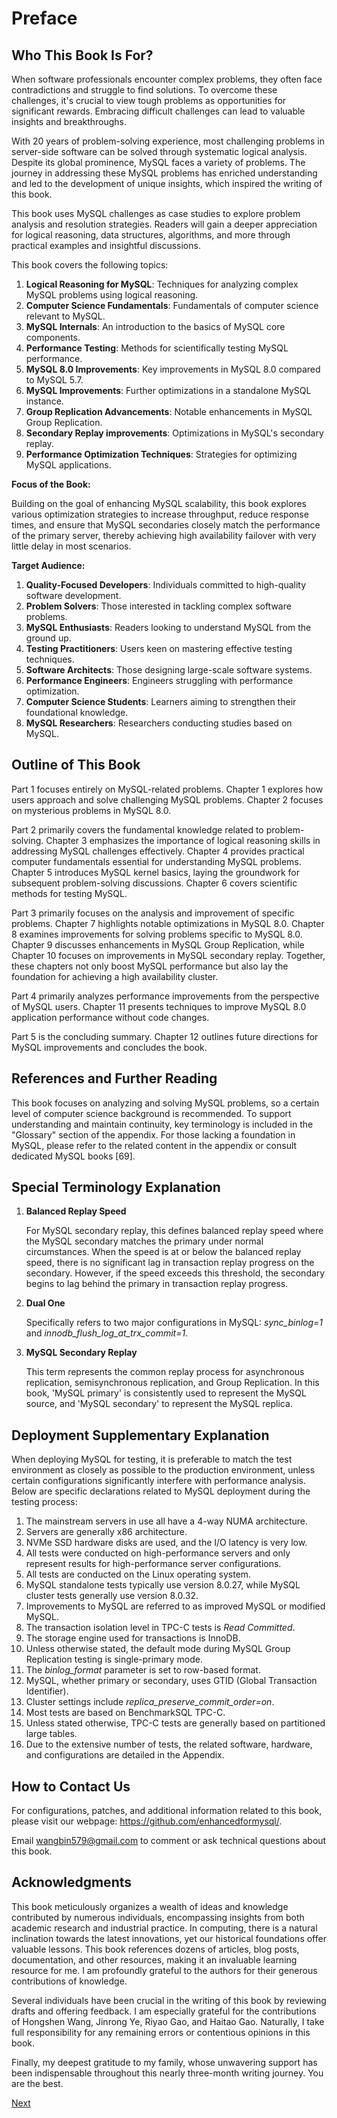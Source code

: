 # Preface

## Who This Book Is For?

When software professionals encounter complex problems, they often face contradictions and struggle to find solutions. To overcome these challenges, it's crucial to view tough problems as opportunities for significant rewards. Embracing difficult challenges can lead to valuable insights and breakthroughs.

With 20 years of problem-solving experience, most challenging problems in server-side software can be solved through systematic logical analysis. Despite its global prominence, MySQL faces a variety of problems. The journey in addressing these MySQL problems has enriched understanding and led to the development of unique insights, which inspired the writing of this book.

This book uses MySQL challenges as case studies to explore problem analysis and resolution strategies. Readers will gain a deeper appreciation for logical reasoning, data structures, algorithms, and more through practical examples and insightful discussions.

This book covers the following topics:

1. **Logical Reasoning for MySQL**: Techniques for analyzing complex MySQL problems using logical reasoning.
2. **Computer Science Fundamentals**: Fundamentals of computer science relevant to MySQL.
3. **MySQL Internals**: An introduction to the basics of MySQL core components.
4. **Performance Testing**: Methods for scientifically testing MySQL performance.
5. **MySQL 8.0 Improvements**: Key improvements in MySQL 8.0 compared to MySQL 5.7.
6. **MySQL Improvements**: Further optimizations in a standalone MySQL instance.
7. **Group Replication Advancements**: Notable enhancements in MySQL Group Replication.
8. **Secondary Replay improvements**: Optimizations in MySQL's secondary replay.
9. **Performance Optimization Techniques**: Strategies for optimizing MySQL applications.

**Focus of the Book:**

Building on the goal of enhancing MySQL scalability, this book explores various optimization strategies to increase throughput, reduce response times, and ensure that MySQL secondaries closely match the performance of the primary server, thereby achieving high availability failover with very little delay in most scenarios.

**Target Audience:**

1. **Quality-Focused Developers**: Individuals committed to high-quality software development.
2. **Problem Solvers**: Those interested in tackling complex software problems.
3. **MySQL Enthusiasts**: Readers looking to understand MySQL from the ground up.
4. **Testing Practitioners**: Users keen on mastering effective testing techniques.
5. **Software Architects**: Those designing large-scale software systems.
6. **Performance Engineers**: Engineers struggling with performance optimization.
7. **Computer Science Students**: Learners aiming to strengthen their foundational knowledge.
8. **MySQL Researchers**: Researchers conducting studies based on MySQL.

## Outline of This Book

Part 1 focuses entirely on MySQL-related problems. Chapter 1 explores how users approach and solve challenging MySQL problems. Chapter 2 focuses on mysterious problems in MySQL 8.0.

Part 2 primarily covers the fundamental knowledge related to problem-solving. Chapter 3 emphasizes the importance of logical reasoning skills in addressing MySQL challenges effectively. Chapter 4 provides practical computer fundamentals essential for understanding MySQL problems. Chapter 5 introduces MySQL kernel basics, laying the groundwork for subsequent problem-solving discussions. Chapter 6 covers scientific methods for testing MySQL.

Part 3 primarily focuses on the analysis and improvement of specific problems. Chapter 7 highlights notable optimizations in MySQL 8.0. Chapter 8 examines improvements for solving problems specific to MySQL 8.0. Chapter 9 discusses enhancements in MySQL Group Replication, while Chapter 10 focuses on improvements in MySQL secondary replay. Together, these chapters not only boost MySQL performance but also lay the foundation for achieving a high availability cluster.

Part 4 primarily analyzes performance improvements from the perspective of MySQL users. Chapter 11 presents techniques to improve MySQL 8.0 application performance without code changes.

Part 5 is the concluding summary. Chapter 12 outlines future directions for MySQL improvements and concludes the book.

## References and Further Reading

This book focuses on analyzing and solving MySQL problems, so a certain level of computer science background is recommended. To support understanding and maintain continuity, key terminology is included in the "Glossary" section of the appendix. For those lacking a foundation in MySQL, please refer to the related content in the appendix or consult dedicated MySQL books [69].

## Special Terminology Explanation

1. **Balanced Replay Speed**
   
   For MySQL secondary replay, this defines balanced replay speed where the MySQL secondary matches the primary under normal circumstances. When the speed is at or below the balanced replay speed, there is no significant lag in transaction replay progress on the secondary. However, if the speed exceeds this threshold, the secondary begins to lag behind the primary in transaction replay progress.

2. **Dual One**
   
   Specifically refers to two major configurations in MySQL: *sync_binlog=1* and *innodb_flush_log_at_trx_commit=1*.

3. **MySQL Secondary Replay**
   
   This term represents the common replay process for asynchronous replication, semisynchronous replication, and Group Replication. In this book, 'MySQL primary' is consistently used to represent the MySQL source, and 'MySQL secondary' to represent the MySQL replica.

## Deployment Supplementary Explanation

When deploying MySQL for testing, it is preferable to match the test environment as closely as possible to the production environment, unless certain configurations significantly interfere with performance analysis. Below are specific declarations related to MySQL deployment during the testing process:

1. The mainstream servers in use all have a 4-way NUMA architecture.
2. Servers are generally x86 architecture.
3. NVMe SSD hardware disks are used, and the I/O latency is very low.
4. All tests were conducted on high-performance servers and only represent results for high-performance server configurations.
5. All tests are conducted on the Linux operating system.
6. MySQL standalone tests typically use version 8.0.27, while MySQL cluster tests generally use version 8.0.32.
7. Improvements to MySQL are referred to as improved MySQL or modified MySQL.
8. The transaction isolation level in TPC-C tests is *Read Committed*.
9. The storage engine used for transactions is InnoDB.
10. Unless otherwise stated, the default mode during MySQL Group Replication testing is single-primary mode.
11. The *binlog_format* parameter is set to row-based format.
12. MySQL, whether primary or secondary, uses GTID (Global Transaction Identifier).
13. Cluster settings include *replica_preserve_commit_order=on*.
14. Most tests are based on BenchmarkSQL TPC-C.
15. Unless stated otherwise, TPC-C tests are generally based on partitioned large tables.
16. Due to the extensive number of tests, the related software, hardware, and configurations are detailed in the Appendix.

## How to Contact Us

For configurations, patches, and additional information related to this book, please visit our webpage: <https://github.com/enhancedformysql/>.

Email [wangbin579@gmail.com](mailto:wangbin579@gmail.com) to comment or ask technical questions about this book.

## Acknowledgments

This book meticulously organizes a wealth of ideas and knowledge contributed by numerous individuals, encompassing insights from both academic research and industrial practice. In computing, there is a natural inclination towards the latest innovations, yet our historical foundations offer valuable lessons. This book references dozens of articles, blog posts, documentation, and other resources, making it an invaluable learning resource for me. I am profoundly grateful to the authors for their generous contributions of knowledge.

Several individuals have been crucial in the writing of this book by reviewing drafts and offering feedback. I am especially grateful for the contributions of Hongshen Wang, Jinrong Ye, Riyao Gao, and Haitao Gao. Naturally, I take full responsibility for any remaining errors or contentious opinions in this book.

Finally, my deepest gratitude to my family, whose unwavering support has been indispensable throughout this nearly three-month writing journey. You are the best.

[Next](Part1.md)
